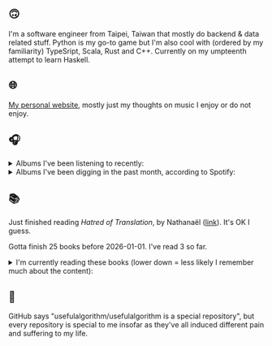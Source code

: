 ## 🙃

I'm a software engineer from Taipei, Taiwan that mostly do backend & data related stuff. Python is my go-to game but I'm also cool with (ordered by my familiarity) TypeSript, Scala, Rust and C++. Currently on my umpteenth attempt to learn Haskell.

## 🌐

[My personal website](https://usefulalgorithm.github.io/), mostly just my thoughts on music I enjoy or do not enjoy.

## 🎧

<details>
<summary>Albums I've been listening to recently:</summary>

- _Intrinsic Rhythm_, by Perila

</details>

<details>
<summary>Albums I've been digging in the past month, according to Spotify:</summary>

- _馬_, by betcover!!
- _卵_, by betcover!!
- _Intrinsic Rhythm_, by Perila
- _Seven Reorganisations_, by Beatrice Dillon, Explore Ensemble
- _Mahōgakkō_, by Hakushi Hasegawa
- _Endlessness_, by Nala Sinephro
- _Leave Another Day_, by Milan W.
- _sentiment_, by claire rousay
- _Damaged_, by Ghost Dubs
- _Inorganic Rites_, by Krallice
- _Naya_, by Dawuna
- _False 02_, by Selfsame
- _Palookaville_, by Serengeti
- _Great Doubt_, by Astrid Sonne

</details>

## 📚

Just finished reading _Hatred of Translation_, by Nathanaël ([link](https://hardcover.app/books/hatred-of-translation)). It's OK I guess.

Gotta finish 25 books before 2026-01-01. I've read 3 so far.

<details>
<summary>I'm currently reading these books (lower down = less likely I remember much about the content):</summary>

- _Mona Lisa Overdrive_, by William Gibson ([link](https://hardcover.app/books/mona-lisa-overdrive))
- _Genesis and Trace: Derrida Reading Husserl and Heidegger_, by Paola Marrati, Simon Sparks ([link](https://hardcover.app/books/genesis-and-trace))
- _Philosophical Chemistry: Genealogy of a Scientific Field_, by Manuel DeLanda ([link](https://hardcover.app/books/philosophical-chemistry))
- _Political Categories: Thinking Beyond Concepts_, by Michael Marder ([link](https://hardcover.app/books/political-categories))
- _Regeneration_, by Pat Barker ([link](https://hardcover.app/books/regeneration-1991))
- _K-punk_, by Mark Fisher ([link](https://hardcover.app/books/k-punk-2018))
- _A Biography of Ordinary Man: On Authorities and Minorities_, by François Laruelle, Jessie Hock, and friends ([link](https://hardcover.app/books/a-biography-of-ordinary-man))
- _A Short History of Decay_, by Emil M. Cioran, Richard Howard ([link](https://hardcover.app/books/a-short-history-of-decay))
- _Anti-Oedipus_, by Gilles Deleuze, Félix Guattari, and friends ([link](https://hardcover.app/books/anti-oedipus))
- _A Thousand Plateaus_, by Gilles Deleuze ([link](https://hardcover.app/books/a-thousand-plateaus))

</details>

## 💬

GitHub says "usefulalgorithm/usefulalgorithm is a special repository", but every repository is special to me insofar as they've all induced different pain and suffering to my life.